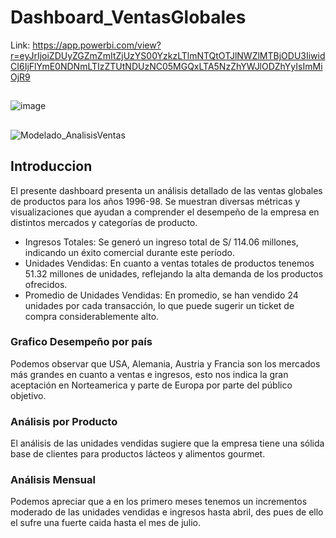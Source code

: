 # Dashboard_VentasGlobales

Link: https://app.powerbi.com/view?r=eyJrIjoiZDUyZGZmZmItZjUzYS00YzkzLTlmNTQtOTJlNWZlMTBjODU3IiwidCI6IjFlYmE0NDNmLTIzZTUtNDUzNC05MGQxLTA5NzZhYWJlODZhYyIsImMiOjR9
##
![image](https://github.com/user-attachments/assets/dd53df92-3c36-4774-b2ec-a5fe0ec7b643)
##
![Modelado_AnalisisVentas](https://github.com/user-attachments/assets/a93cfada-2e7f-4bec-9e75-c5eb90e0a947)


## Introduccion
El presente dashboard presenta un análisis detallado de las ventas globales de productos para los años 1996-98.
Se muestran diversas métricas y visualizaciones que ayudan a comprender el desempeño de la empresa en distintos mercados y categorías de producto.
- Ingresos Totales: Se generó un ingreso total de S/ 114.06 millones, indicando un éxito comercial durante este período.
- Unidades Vendidas: En cuanto a ventas totales de productos tenemos 51.32 millones de unidades, reflejando la alta demanda de los productos ofrecidos.
- Promedio de Unidades Vendidas: En promedio, se han vendido 24 unidades por cada transacción, lo que puede sugerir un ticket de compra considerablemente alto.
  
### Grafico Desempeño por país ###
Podemos observar que USA, Alemania, Austria y Francia son los mercados más grandes en cuanto a ventas e ingresos, esto nos indica la gran aceptación en Norteamerica y parte de Europa por parte del público objetivo.

### Análisis por Producto

El análisis de las unidades vendidas sugiere que la empresa tiene una sólida base de clientes para productos lácteos y alimentos gourmet.

### Análisis Mensual
Podemos apreciar que a en los primero meses tenemos un incrementos moderado de las unidades vendidas e ingresos hasta abril, des pues de ello el sufre una fuerte caida hasta el mes de julio.


